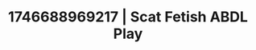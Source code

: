 ---
categories:
- Sensual cosplay
- AI-generated
- Intimate moaning
- Slow burn erotica
- Real couple content
- ASMR
- Cosplay
- Creative kink
image: /assets/images/1746688969217.jpg
layout: post
seo:
  description: Featured content with exclusive Scat Fetish, ABDL Play. HD images available.
  keywords: Scat Fetish, ABDL Play
  og_image: /assets/images/1746688969217.jpg
  schema_type: VisualArtwork
tags:
- ABDL Play
- Scat Fetish
- '#1746688969217'
title: 1746688969217 | Scat Fetish ABDL Play
---